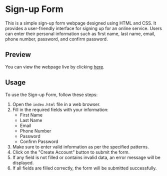 # Sign-up Form

This is a simple sign-up form webpage designed using HTML and CSS. It provides a user-friendly interface for signing up for an online service. Users can enter their personal information such as first name, last name, email, phone number, password, and confirm password.

## Preview

You can view the webpage live by clicking [here]( ).

## Usage

To use the Sign-up Form, follow these steps:

1. Open the `index.html` file in a web browser.
2. Fill in the required fields with your information:
   - First Name
   - Last Name
   - Email
   - Phone Number
   - Password
   - Confirm Password
3. Make sure to enter valid information as per the specified patterns.
4. Click on the "Create Account" button to submit the form.
5. If any field is not filled or contains invalid data, an error message will be displayed.
6. If all fields are filled correctly, the form will be submitted successfully.
